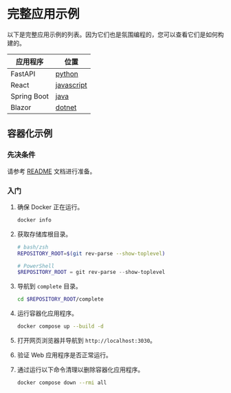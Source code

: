 # 完整应用示例

以下是完整应用示例的列表。因为它们也是氛围编程的，您可以查看它们是如何构建的。

| 应用程序    | 位置                         |
|-------------|------------------------------|
| FastAPI     | [python](./python/)          |
| React       | [javascript](./javascript/)  |
| Spring Boot | [java](./java/)              |
| Blazor      | [dotnet](./dotnet/)          |

## 容器化示例

### 先决条件

请参考 [README](../../README.md) 文档进行准备。

### 入门

1. 确保 Docker 正在运行。

    ```bash
    docker info
    ```

1. 获取存储库根目录。

    ```bash
    # bash/zsh
    REPOSITORY_ROOT=$(git rev-parse --show-toplevel)
    ```

    ```powershell
    # PowerShell
    $REPOSITORY_ROOT = git rev-parse --show-toplevel
    ```

1. 导航到 `complete` 目录。

    ```bash
    cd $REPOSITORY_ROOT/complete
    ```

1. 运行容器化应用程序。

    ```bash
    docker compose up --build -d
    ```

1. 打开网页浏览器并导航到 `http://localhost:3030`。
1. 验证 Web 应用程序是否正常运行。
1. 通过运行以下命令清理以删除容器化应用程序。

    ```bash
    docker compose down --rmi all
    ```